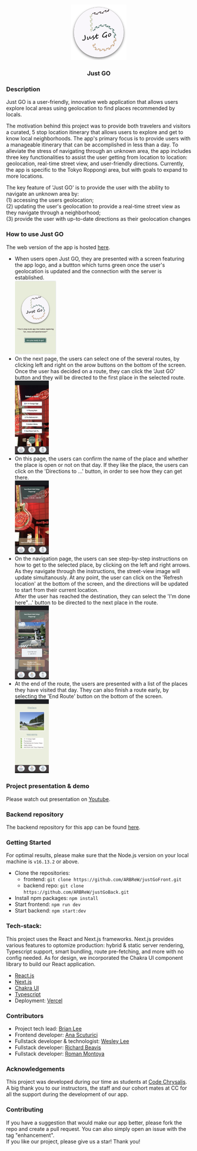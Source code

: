 <br />
<div align="center">
  <a href="https://github.com/ARBReW/justGoFront">
    <img src="public/logo.png" alt="Logo" width="150" height="150">
  </a>
<h3 align="center">Just GO</h3>
</div>

### Description

Just GO is a user-friendly, innovative web application that allows users explore local areas using geolocation to find places recommended by locals.  
  
The motivation behind this project was to provide both travelers and visitors a curated, 5 stop location itinerary that allows users to explore and get to know local neighborhoods. The app's primary focus is to provide users with a manageable itinerary that can be accomplished in less than a day. To alleviate the stress of navigating through an unknown area, the app includes three key functionalities to assist the user getting from location to location: geolocation, real-time street view, and user-friendly directions.   Currently, the app is specific to the Tokyo Roppongi area, but with goals to expand to more locations.   

The key feature of 'Just GO' is to provide the user with the ability to navigate an unknown area by:  
(1) accessing the users geolocation;  
(2) updating the user's geolocation to provide a real-time street view as they navigate through a neighborhood;  
(3) provide the user with up-to-date directions as their geolocation changes

### How to use Just GO
The web version of the app is hosted [here](https://justgo-cc24.herokuapp.com/).  

- When users open Just GO, they are presented with a screen featuring the app logo, and a buttton which turns green once the user's geolocation is updated and the connection with the server is established.    
<a href=""><img src="./images/image5.png" alt="login-page" height="200px" margin="auto"></a>  
- On the next page, the users can select one of the several routes, by clicking left and right on the arow buttons on the bottom of the screen. Once the user has decided on a route, they can click the 'Just GO' button and they will be directed to the first place in the selected route.  
<a href=""><img src="./images/image1.png" alt="route-page" height="200px" margin="auto"></a>  
- On this page, the users can confirm the name of the place and whether the place is open or not on that day. If they like the place, the users can click on the 'Directions to ...' button, in order to see how they can get there.    
<a href=""><img src="./images/image3.png" alt="place-page" height="200px" margin="auto"></a>
-  On the navigation page, the users can see step-by-step instructions on how to get to the selected place, by clicking on the left and right arrows. As they navigate through the instructions, the street-view image will update simultanously. At any point, the user can click on the 'Refresh location' at the bottom of the screen, and the directions will be updated to start from their current location.  
After the user has reached the destination, they can select the 'I'm done here"...' button to be directed to the next place in the route.  
<a href=""><img src="./images/image4.png" alt="nav-page" height="200px" margin="auto"></a>  
- At the end of the route, the users are presented with a list of the places they have visited that day. They can also finish a route early, by selecting the 'End Route' button on the bottom of the screen.  
<a href=""><img src="./images/image2.png" alt="trip-history" height="200px" margin="auto">
</a>

### Project presentation & demo
Please watch out presentation on [Youtube](https://www.youtube.com/watch?v=iNLA8MqJN6A&t=8s&ab_channel=CodeChrysalis%5B%E3%82%B3%E3%83%BC%E3%83%89%E3%82%AF%E3%83%AA%E3%82%B5%E3%83%AA%E3%82%B9%5D).

### Backend repository
The backend repository for this app can be found [here](https://github.com/ARBReW/justGoBack).  

### Getting Started 
For optimal results, please make sure that the Node.js version on your local machine is `v16.13.2` or above.  

- Clone the repositories:  
    - frontend:  ```git clone https://github.com/ARBReW/justGoFront.git```
    - backend repo:  ```git clone https://github.com/ARBReW/justGoBack.git```
- Install npm packages: `npm install`
- Start frontend:  `npm run dev`
- Start backend: `npm start:dev`

### Tech-stack:

This project uses the React and Next.js frameworks. Next.js provides various features to optomize production: hybrid & static server rendering, Typescript support, smart bundling, route pre-fetching, and more with no config needed. As for design, we incorporated the Chakra UI component library to build our React application.   

- [React.js](https://reactjs.org/) 
- [Next.js](https://nextjs.org/)
- [Chakra UI](https://chakra-ui.com/)
- [Typescript](https://www.typescriptlang.org/)
- Deployment: [Vercel](https://vercel.com/)

### Contributors
- Project tech lead: [Brian Lee](https://github.com/brianlee9090)
- Frontend developer: [Ana Scuturici](https://github.com/AnaScuturici)
- Fullstack developer & technologist: [Wesley Lee](https://github.com/leewes5928)
- Fullstack developer: [Richard Beavis](https://github.com/richardpbCC)
- Fullstack developer: [Roman Montoya](https://github.com/Roman4u)

### Acknowledgements
This project was developed during our time as students at [Code Chrysalis](https://www.codechrysalis.io/).  
A big thank you to our instructors, the staff and our cohort mates at CC for all the support during the development of our app.  

### Contributing  
If you have a suggestion that would make our app better, please fork the repo and create a pull request. You can also simply open an issue with the tag "enhancement".  
If you like our project, please give us a star! Thank you!